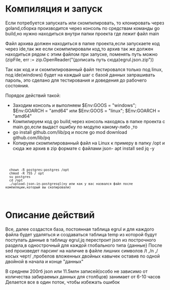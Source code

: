 <h1>Компиляция и запуск</h1>

Если потребуется запускать или скомпилировать, то клонировать через goland,сборка производится через консоль по средствам команды go build,но нужно находиться внутри папки проекта где лежит файл main

Файл архива должен находиться в папке проекта,если запускаете код через ide,так же если скомпилировали код,то архив так же должен находиться рядом с этим файлом при запуске, поменять путь можно (zipFile, err := zip.OpenReader("(дописать путь сюда)egrul.json.zip"))

Так как код и и скомпилированный файл тестировался только под linux, под ide(windows) будет на каждый шаг с базой данных запрашивать пароль, это сделано для тестирования и доведения до рабочего состояния.

Порядок действий такой:

- Заходим консоль и выполняем $Env:GOOS = "windows"; $Env:GOARCH = "amd64" или $Env:GOOS = "linux"; $Env:GOARCH = "amd64"
- Компилируем код go build,через консоль находясь в папке проекта с main.go,если выдаст ошибку по модулю какому-либо ,то
- go install github.com/lib/pq и после go mod download github.com/lib/pq
- Копируем скомпилированный файл на Linux к примеру в папку /opt и сюда же архив в zip формате с файлами json- apt install sed jq -y

<code>

      chown -R postgres:postgres /opt
      chmod -R 755 / opt
      su postgres
      cd /opt
      ./upload-json-in-postgresql(ну или как у вас назвался файл после компиляции,который вы скопировали)

</code>

<h1>Описание действий</h1>

Все, далее создастся база, постоянная таблица egrul и для каждого файла будет удаляться и создаваться таблица temp из которой будут поступать данные в таблицу egrul,jq перестроит json из построчного раздела,в однострочный для каждой глобального типа {данные} После sed произведет парсинг на наличие в файле лишних символов /t ,/n ,/косых черт/ ,пробелов вложенных двойных кавычек оставив по одной двойной в начала и конце "данных"

В среднем 200гб json или 11.5млн записей(особо не зависимо от количества забираемых данных для столбцов) занимает от 6-10 часов Делается все в один поток, чтобы избежать ошибок